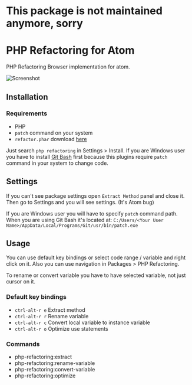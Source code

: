 # This package is not maintained anymore, sorry

# PHP Refactoring for Atom
PHP Refactoring Browser implementation for atom.

![Screenshot](https://raw.githubusercontent.com/mihaliak/php-refactoring/master/screenshot.gif "Screenshot")

## Installation
### Requirements
* PHP
* `patch` command on your system
* `refactor.phar` download [here](https://github.com/QafooLabs/php-refactoring-browser)

Just search `php refactoring` in Settings > Install. If you are Windows user you have to install [Git Bash](https://git-scm.com/) first because this plugins require `patch` command in your system to change code.

## Settings
If you can't see package settings open `Extract Method` panel and close it. Then go to Settings and you will see settings. (It's Atom bug)

If you are Windows user you will have to specify `patch` command path. When you are using Git Bash it's located at: `C:/Users/<Your User Name>/AppData/Local/Programs/Git/usr/bin/patch.exe`

## Usage
You can use default key bindings or select code range / variable and right click on it. Also you can use navigation in Packages > PHP Refactoring.

To rename or convert variable you have to have selected variable, not just cursor on it.

### Default key bindings
* `ctrl-alt-r e` Extract method
* `ctrl-alt-r r` Rename variable
* `ctrl-alt-r c` Convert local variable to instance variable
* `ctrl-alt-r o` Optimize use statements

### Commands
* php-refactoring:extract
* php-refactoring:rename-variable
* php-refactoring:convert-variable
* php-refactoring:optimize
